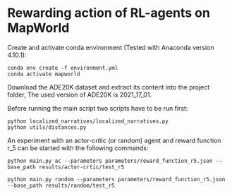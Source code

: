 # Rewarding action of RL-agents on MapWorld
Create and activate conda environment 
(Tested with Anaconda version 4.10.1):
```
conda env create -f environment.yml
conda activate mapworld
```

Download the ADE20K dataset and extract its content into the project folder,
The used version of ADE20K is 2021_17_01.

Before running the main script two scripts have to be run first:

```
python localized_narratives/localized_narratives.py
python utils/distances.py
```

An experiment with an actor-critic (or random) agent and reward function r_5 can be started with the following commands:
```
python main.py ac --parameters parameters/reward_function_r5.json --base_path results/actor-crtic/test_r5

python main.py random --parameters parameters/reward_function_r5.json --base_path results/random/test_r5
```
